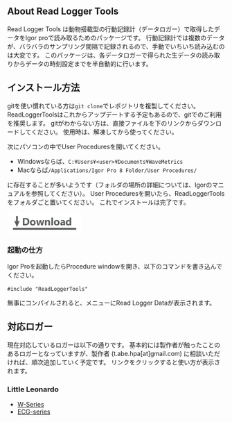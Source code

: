 ## About Read Logger Tools

Read Logger Tools は動物搭載型の行動記録計（データロガー）で取得したデータをIgor proで読み取るためのパッケージです。
行動記録計では複数のデータが、バラバラのサンプリング間隔で記録されるので、手動でいちいち読み込むのは大変です。
このパッケージは、各データロガーで得られた生データの読み取りからデータの時刻設定までを半自動的に行います。

## インストール方法

gitを使い慣れている方は`git clone`でレポジトリを複製してください。
ReadLoggerToolsはこれからアップデートする予定もあるので、gitでのご利用を推奨します。
gitがわからない方は、直接ファイルを下のリンクからダウンロードしてください。
使用時は、解凍してから使ってください。

次にパソコンの中でUser Proceduresを開いてください。

- Windowsならば、`C:¥Users¥<user>¥Documents¥WaveMetrics`
- Macならば`/Applications/Igor Pro 8 Folder/User Procedures/`

に存在することが多いようです（フォルダの場所の詳細については、Igorのマニュアルを参照してください）。
User Proceduresを開いたら、ReadLoggerToolsをフォルダごと置いてください。
これでインストールは完了です。

[![](icons/icons_dl.png)](https://github.com/Takaaki-K-Abe/ReadLoggerTools/archive/refs/tags/V0.1.zip)

### 起動の仕方

Igor Proを起動したらProcedure windowを開き、以下のコマンドを書き込んでください。

```{c}
#include "ReadLoggerTools"
```

無事にコンパイルされると、メニューにRead Logger Dataが表示されます。


## 対応ロガー

現在対応しているロガーは以下の通りです。
基本的には製作者が触ったことのあるロガーとなっていますが、製作者 (t.abe.hpa[at]gmail.com) に相談いただければ、順次追加していく予定です。
リンクをクリックすると使い方が表示されます。

### Little Leonardo

- [W-Series](https://takaaki-k-abe.github.io/ReadLoggerTools/Read_LL_W_Series.html)
- [ECG-series](https://takaaki-k-abe.github.io/ReadLoggerTools/Read_LL_ECG.html)

<!-- - ORI-Seires -->

<!-- ### Lotek

- LAT-Series
  - LAT2910 -->

